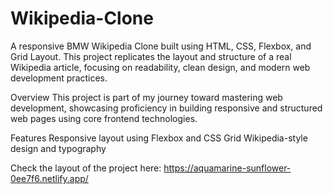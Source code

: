 # Wikipedia-Clone
A responsive BMW Wikipedia Clone built using HTML, CSS, Flexbox, and Grid Layout.
This project replicates the layout and structure of a real Wikipedia article, focusing on readability, clean design, and modern web development practices.

Overview
This project is part of my journey toward mastering web development, showcasing proficiency in building responsive and structured web pages using core frontend technologies.

Features
Responsive layout using Flexbox and CSS Grid
Wikipedia-style design and typography

Check the layout of the project here: https://aquamarine-sunflower-0ee7f6.netlify.app/
